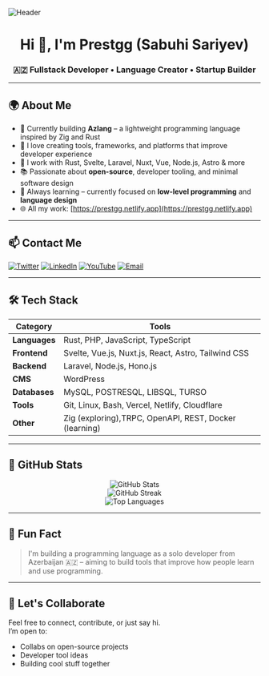 ![Header]([https://i.imgur.com/QygGNyr.png](https://user-images.githubusercontent.com/74038190/212749695-a6817c5a-a794-462b-afca-1b5ce7dd5e63.gif))

<h1 align="center">Hi 👋, I'm Prestgg (Sabuhi Sariyev)</h1>
<h3 align="center">🇦🇿 Fullstack Developer • Language Creator • Startup Builder</h3>

---

## 🌍 About Me

- 🔭 Currently building **Azlang** – a lightweight programming language inspired by Zig and Rust  
- 🚀 I love creating tools, frameworks, and platforms that improve developer experience  
- 🧠 I work with Rust, Svelte, Laravel, Nuxt, Vue, Node.js, Astro & more  
- 📚 Passionate about **open-source**, developer tooling, and minimal software design  
- 🌱 Always learning – currently focused on **low-level programming** and **language design**  
- 🌐 All my work: [https://prestgg.netlify.app](https://prestgg.netlify.app)

---

## 📫 Contact Me

[![Twitter](https://img.shields.io/badge/@sebuhii313-%231DA1F2.svg?style=for-the-badge&logo=twitter&logoColor=white)](https://twitter.com/sebuhii313)
[![LinkedIn](https://img.shields.io/badge/Prestgg-0077B5?style=for-the-badge&logo=linkedin&logoColor=white)](https://linkedin.com/in/prestgg)
[![YouTube](https://img.shields.io/badge/YouTube-%23FF0000.svg?style=for-the-badge&logo=youtube&logoColor=white)](https://www.youtube.com/c/prestgg)
[![Email](https://img.shields.io/badge/Email-prestgg56@gmail.com-%230077B5?style=for-the-badge&logo=gmail&logoColor=white)](mailto:prestgg56@gmail.com)

---

## 🛠️ Tech Stack

| Category | Tools |
|---------|-------|
| **Languages** | Rust, PHP, JavaScript, TypeScript |
| **Frontend** | Svelte, Vue.js, Nuxt.js, React, Astro, Tailwind CSS |
| **Backend** | Laravel, Node.js, Hono.js |
| **CMS** | WordPress |
| **Databases** | MySQL, POSTRESQL, LIBSQL, TURSO |
| **Tools** | Git, Linux, Bash, Vercel, Netlify, Cloudflare |
| **Other** | Zig (exploring),TRPC, OpenAPI, REST, Docker (learning) |

---

## 🔧 GitHub Stats

<p align="center">
  <img src="https://github-readme-stats.vercel.app/api?username=prestgg1&show_icons=true&theme=default" alt="GitHub Stats" />
  <br/>
  <img src="https://github-readme-streak-stats.herokuapp.com/?user=prestgg1" alt="GitHub Streak" />
  <br/>
  <img src="https://github-readme-stats.vercel.app/api/top-langs?username=prestgg1&layout=compact" alt="Top Languages" />
</p>

---

## 📢 Fun Fact

> I'm building a programming language as a solo developer from Azerbaijan 🇦🇿 – aiming to build tools that improve how people learn and use programming.

---

## 🧵 Let's Collaborate

Feel free to connect, contribute, or just say hi.  
I’m open to:
- Collabs on open-source projects
- Developer tool ideas
- Building cool stuff together

